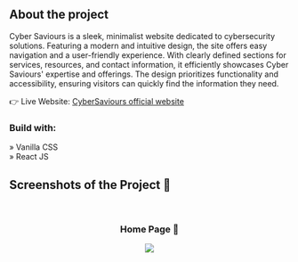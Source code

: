 
<h2>About the project</h2>

<p>Cyber Saviours is a sleek, minimalist website dedicated to cybersecurity solutions. Featuring a modern and intuitive design, the site offers easy navigation and a user-friendly experience. With clearly defined sections for services, resources, and contact information, it efficiently showcases Cyber Saviours' expertise and offerings. The design prioritizes functionality and accessibility, ensuring visitors can quickly find the information they need.</p>


👉 Live Website: <a href='https://cybersaviours.com'>CyberSaviours official website</a>

<h3>Build with:</h3>

» Vanilla CSS <br>
» React JS

<h2>Screenshots of the Project 📸</h2>
<br>
<h3 align='center'>Home Page 🏡</h3>

<div align='center'>

<img src='https://github.com/harshithax03/cyber-saviours/assets/140303933/a06ebd47-4f61-4351-8236-e70f469e3dfb' />
</div>




